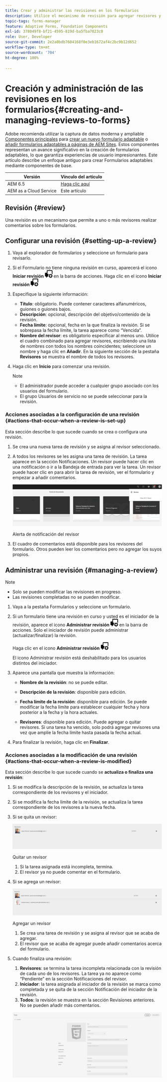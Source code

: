 ```yaml
---
title: Crear y administrar las revisiones en los formularios
description: Utilice el mecanismo de revisión para agregar revisores y permitir que realicen comentarios en un formulario.
topic-tags: forms-manager
feature: Adaptive Forms, Foundation Components
exl-id: 378049f8-bf21-4595-819d-ba5fba7023c0
role: User, Developer
source-git-commit: 2e2a0bdb7604168f0e3eb1672af4c2bc9b12d652
workflow-type: tm+mt
source-wordcount: '704'
ht-degree: 100%

---
```


# Creación y administración de las revisiones en los formularios{#creating-and-managing-reviews-to-forms}

<span class="preview"> Adobe recomienda utilizar la captura de datos moderna y ampliable [Componentes principales](https://experienceleague.adobe.com/docs/experience-manager-core-components/using/adaptive-forms/introduction.html?lang=es) para [crear un nuevo formulario adaptable](/help/forms/creating-adaptive-form-core-components.md) o [añadir formularios adaptables a páginas de AEM Sites](/help/forms/create-or-add-an-adaptive-form-to-aem-sites-page.md). Estos componentes representan un avance significativo en la creación de formularios adaptables, lo que garantiza experiencias de usuario impresionantes. Este artículo describe un enfoque antiguo para crear Formularios adaptables mediante componentes de base. </span>


| Versión | Vínculo del artículo |
| -------- | ---------------------------- |
| AEM 6.5 | [Haga clic aquí](https://experienceleague.adobe.com/docs/experience-manager-65/forms/adaptive-forms-advanced-authoring/create-reviews-forms.html?lang=es) |
| AEM as a Cloud Service | Este artículo |

## Revisión {#review}

Una revisión es un mecanismo que permite a uno o más revisores realizar comentarios sobre los formularios.

## Configurar una revisión {#setting-up-a-review}

1. Vaya al explorador de formularios y seleccione un formulario para revisarlo.
1. Si el Formulario no tiene ninguna revisión en curso, aparecerá el icono **Iniciar revisión** ![aem6forms_review_chat_comment](assets/aem6forms_review_chat_comment.png) en la barra de acciones. Haga clic en el icono **Iniciar revisión** ![aem6forms_review_chat_comment](assets/aem6forms_review_chat_comment.png)
1. Especifique la siguiente información:

   * **Título**: obligatorio. Puede contener caracteres alfanuméricos, guiones o guiones bajos.
   * **Descripción**: opcional, descripción del objetivo/contenido de la revisión.
   * **Fecha límite**: opcional, fecha en la que finaliza la revisión. Si se sobrepasa la fecha límite, la tarea aparece como “Vencida”.
   * **Nombre del revisor**: es obligatorio especificar al menos uno. Utilice el cuadro combinado para agregar revisores, escribiendo una lista de nombres con todos los nombres coincidentes; seleccione un nombre y haga clic en **Añadir**. En la siguiente sección de la pestaña **Revisores** se muestra el nombre de todos los revisores.

1. Haga clic en **Inicio** para comenzar una revisión.

   >[!NOTE]
   >
   >* El administrador puede acceder a cualquier grupo asociado con los usuarios del formulario.
   >* El grupo Usuarios de servicio no se puede seleccionar para la revisión.

### Acciones asociadas a la configuración de una revisión {#actions-that-occur-when-a-review-is-set-up}

Esta sección describe lo que sucede cuando se crea o configura una revisión.

1. Se crea una nueva tarea de revisión y se asigna al revisor seleccionado.
1. A todos los revisores se les asigna una tarea de revisión. La tarea aparece en la sección Notificaciones. Un revisor puede hacer clic en una notificación o ir a la Bandeja de entrada para ver la tarea. Un revisor puede hacer clic en para abrir la tarea de revisión, ver el formulario y empezar a añadir comentarios.

   ![Alerta de notificación del revisor](assets/review-notification-img.png)

   Alerta de notificación del revisor

1. El cuadro de comentarios está disponible para los revisores del formulario. Otros pueden leer los comentarios pero no agregar los suyos propios.

## Administrar una revisión {#managing-a-review}

>[!NOTE]
>
>* Solo se pueden modificar las revisiones en progreso.
>* Las revisiones completadas no se pueden modificar.

1. Vaya a la pestaña Formularios y seleccione un formulario.

1. Si un formulario tiene una revisión en curso y usted es el iniciador de la revisión, aparece el icono **Administrar revisión** ![aem6forms_review_chat_comment](assets/aem6forms_review_chat_comment.png) en la barra de acciones. Solo el iniciador de revisión puede administrar (actualizar/finalizar) la revisión.

   Haga clic en el icono **Administrar revisión** ![aem6forms_review_chat_comment](assets/aem6forms_review_chat_comment.png)

   El icono Administrar revisión está deshabilitado para los usuarios distintos del iniciador.

1. Aparece una pantalla que muestra la información:

   * **Nombre de la revisión**: no se puede editar.

   * **Descripción de la revisión**: disponible para edición.

   * **Fecha límite de la revisión**: disponible para edición. Se puede modificar la fecha límite para establecer cualquier fecha y hora posterior a la fecha y la hora actuales.

   * **Revisores**: disponible para edición. Puede agregar o quitar revisores. Si una tarea ha vencido, solo podrá agregar revisores una vez que amplíe la fecha límite hasta pasada la fecha actual.

1. Para finalizar la revisión, haga clic en **Finalizar**.

### Acciones asociadas a la modificación de una revisión {#actions-that-occur-when-a-review-is-modified}

Esta sección describe lo que sucede cuando se **actualiza o finaliza una revisión**:

1. Si se modifica la descripción de la revisión, se actualiza la tarea correspondiente de los revisores y el iniciador.
1. Si se modifica la fecha límite de la revisión, se actualiza la tarea correspondiente de los revisores a la nueva fecha.

1. Si se quita un revisor:

   ![Quitar un revisor](assets/removeduser.png)

   Quitar un revisor

   1. Si la tarea asignada está incompleta, termina.
   1. El revisor ya no puede comentar en el formulario.

1. Si se agrega un revisor:

   ![Agregar un revisor](assets/addedreviewer.png)

   Agregar un revisor

   1. Se crea una tarea de revisión y se asigna al revisor que se acaba de agregar.
   1. El revisor que se acaba de agregar puede añadir comentarios acerca del formulario.

1. Cuando finaliza una revisión:

   1. **Revisores**: se termina la tarea incompleta relacionada con la revisión de cada uno de los revisores. La tarea ya no aparece como “Pendiente” en la sección Notificaciones del revisor.
   1. **Iniciador**: la tarea asignada al iniciador de la revisión se marca como completada y se quita de la sección Notificación del iniciador de la revisión.
   1. **Todos**: la revisión se muestra en la sección Revisiones anteriores. No se pueden añadir más comentarios.

   ![revisión completa](assets/review-complete-imgg.png)
